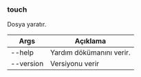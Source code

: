 ### touch
Dosya yaratır.

| Args | Açıklama |
| -------- | -------- |
| --help | Yardım dökümanını verir. |
| --version | Versiyonu verir |